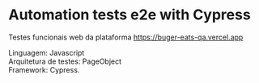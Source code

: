 # Automation tests e2e with Cypress

Testes funcionais web da plataforma https://buger-eats-qa.vercel.app

Linguagem: Javascript <br/>
Arquitetura de testes: PageObject <br/>
Framework: Cypress.

